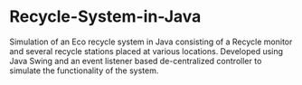 Recycle-System-in-Java
======================

Simulation of an Eco recycle system in Java consisting of a Recycle monitor and several recycle stations placed at various locations. Developed using Java Swing and an event listener based de-centralized controller to simulate the functionality of the system.
